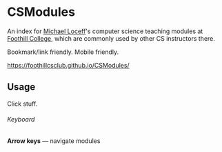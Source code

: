 # CSModules

An index for [Michael Loceff](https://www.foothill.edu/cs/directory.php?s=1&rec_id=278)'s computer science teaching modules at [Foothill College](http://www.foothill.edu/), which are commonly used by other CS instructors there.

Bookmark/link friendly. Mobile friendly.

https://foothillcsclub.github.io/CSModules/

## Usage

Click stuff.

###### Keyboard

__Arrow keys__ — navigate modules
